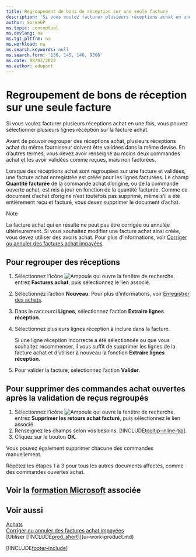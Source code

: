 ```yaml
---
title: Regroupement de bons de réception sur une seule facture
description: 'Si vous voulez facturer plusieurs réceptions achat en une fois, vous pouvez utiliser la fonction Regroupement des réceptions.'
author: SorenGP
ms.topic: conceptual
ms.devlang: na
ms.tgt_pltfrm: na
ms.workload: na
ms.search.keywords: null
ms.search.form: '136, 145, 146, 9308'
ms.date: 08/03/2022
ms.author: edupont
---
```

# <a name="combine-receipts-on-a-single-invoice" />Regroupement de bons de réception sur une seule facture

Si vous voulez facturer plusieurs réceptions achat en une fois, vous pouvez sélectionner plusieurs lignes réception sur la facture achat.  

Avant de pouvoir regrouper des réceptions achat, plusieurs réceptions achat du même fournisseur doivent être validées dans la même devise. En d’autres termes, vous devez avoir renseigné au moins deux commandes achat et les avoir validées comme reçues, mais non facturées.  

Lorsque des réceptions achat sont regroupées sur une facture et validées, une facture achat enregistrée est créée pour les lignes facturées. Le champ **Quantité facturée** de la commande achat d’origine, ou de la commande ouverte achat, est mis à jour en fonction de la quantité facturée. Comme ce document d’achat d’origine n’est toutefois pas supprimé, même s’il a été entièrement reçu et facturé, vous devez supprimer le document d’achat.  

> [!NOTE]
> La facture achat qui en résulte ne peut pas être corrigée ou annulée ultérieurement. Si vous souhaitez modifier une facture achat ainsi créée, vous devez utiliser des avoirs achat. Pour plus d’informations, voir [Corriger ou annuler des factures achat impayées](purchasing-how-correct-cancel-unpaid-purchase-invoices.md).

## <a name="to-combine-receipts" />Pour regrouper des réceptions

1. Sélectionnez l’icône ![Ampoule qui ouvre la fenêtre de recherche.](media/ui-search/search_small.png "Dites-moi ce que vous voulez faire") entrez **Factures achat**, puis sélectionnez le lien associé.  
2. Sélectionnez l’action **Nouveau**. Pour plus d’informations, voir [Enregistrer des achats](purchasing-how-record-purchases.md).  
3. Dans le raccourci **Lignes**, sélectionnez l’action **Extraire lignes réception**.  
4. Sélectionnez plusieurs lignes réception à inclure dans la facture.  

    Si une ligne réception incorrecte a été sélectionnée ou que vous souhaitez recommencer, il vous suffit de supprimer les lignes de la facture achat et d’utiliser à nouveau la fonction **Extraire lignes réception**.  
5. Pour valider la facture, sélectionnez l’action **Valider**.  

## <a name="to-remove-open-purchase-orders-after-combined-receipt-posting" />Pour supprimer des commandes achat ouvertes après la validation de reçus regroupés

1. Sélectionnez l’icône ![Ampoule qui ouvre la fenêtre de recherche.](media/ui-search/search_small.png "Dites-moi ce que vous voulez faire") entrez **Supprimer les retours achat facturé**, puis sélectionnez le lien associé.  
2. Renseignez les champs selon vos besoins. [!INCLUDE[tooltip-inline-tip](includes/tooltip-inline-tip_md.md)].
3. Cliquez sur le bouton **OK**.  

Vous pouvez également supprimer chacune des commandes manuellement.

Répétez les étapes 1 à 3 pour tous les autres documents affectés, comme des commandes ouvertes achat.

## <a name="see-related-microsoft-trainingtrainingmodulesprocessing-invoices-dynamics--business-central" />Voir la [formation Microsoft](/training/modules/processing-invoices-dynamics-365-business-central/) associée

## <a name="see-also" />Voir aussi

[Achats](purchasing-manage-purchasing.md)  
[Corriger ou annuler des factures achat impayées](purchasing-how-correct-cancel-unpaid-purchase-invoices.md)  
[Utiliser [!INCLUDE[prod_short](includes/prod_short.md)]](ui-work-product.md)  


[!INCLUDE[footer-include](includes/footer-banner.md)]
